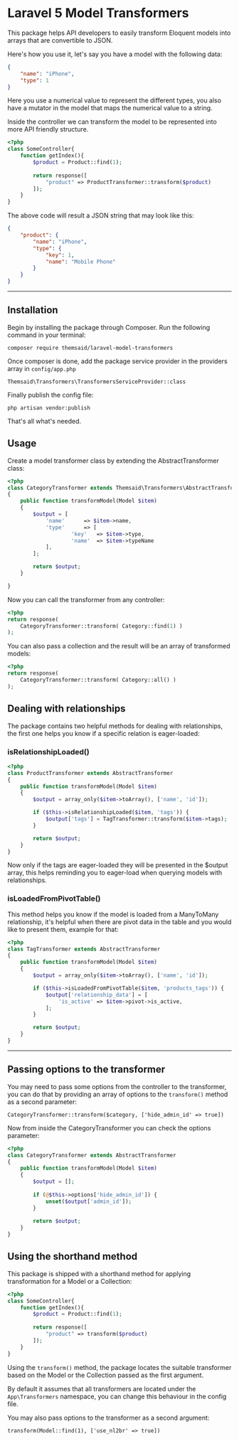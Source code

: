 # Laravel 5 Model Transformers

This package helps API developers to easily transform Eloquent models into arrays that are convertible to JSON.

Here's how you use it, let's say you have a model with the following data:

```json
{
	"name": "iPhone",
	"type": 1
}
```
Here you use a numerical value to represent the different types, you also have a mutator in the model that maps the numerical value to a string.

Inside the controller we can transform the model to be represented into more API friendly structure. 

```php
<?php
class SomeController{
	function getIndex(){
		$product = Product::find(1);
		
		return response([
			"product" => ProductTransformer::transform($product)
		]);
	}
}
```

The above code will result a JSON string that may look like this:

```json
{
	"product": {
		"name": "iPhone",
		"type": {
			"key": 1,
			"name": "Mobile Phone"
		}
	}
}
```

---

## Installation
Begin by installing the package through Composer. Run the following command in your terminal:

`composer require themsaid/laravel-model-transformers`

Once composer is done, add the package service provider in the providers array in `config/app.php`

```
Themsaid\Transformers\TransformersServiceProvider::class
```

Finally publish the config file:

```
php artisan vendor:publish
```

That's all what's needed.

## Usage
Create a model transformer class by extending the AbstractTransformer class:

```php
<?php
class CategoryTransformer extends Themsaid\Transformers\AbstractTransformer
{
    public function transformModel(Model $item)
    {
        $output = [
            'name'		=> $item->name,
            'type'		=> [
            		'key'	=> $item->type,
            		'name'	=> $item->typeName
            ],
        ];

        return $output;
    }

}
```

Now you can call the transformer from any controller:

```php
<?php
return response(
	CategoryTransformer::transform( Category::find(1) )
);
```

You can also pass a collection and the result will be an array of transformed models:

```php
<?php
return response(
	CategoryTransformer::transform( Category::all() )
);
```

## Dealing with relationships
The package contains two helpful methods for dealing with relationships, the first one helps you know if a specific relation is eager-loaded:

### isRelationshipLoaded()

```php
<?php
class ProductTransformer extends AbstractTransformer
{
    public function transformModel(Model $item)
    {
        $output = array_only($item->toArray(), ['name', 'id']);

        if ($this->isRelationshipLoaded($item, 'tags')) {
            $output['tags'] = TagTransformer::transform($item->tags);
        }

        return $output;
    }
}
```

Now only if the tags are eager-loaded they will be presented in the $output array, this helps reminding you to eager-load when querying models with relationships.

### isLoadedFromPivotTable()
This method helps you know if the model is loaded from a ManyToMany relationship, it's helpful when there are pivot data in the table and you would like to present them, example for that:

```php
<?php
class TagTransformer extends AbstractTransformer
{
    public function transformModel(Model $item)
    {
        $output = array_only($item->toArray(), ['name', 'id']);

        if ($this->isLoadedFromPivotTable($item, 'products_tags')) {
            $output['relationship_data'] = [
                'is_active' => $item->pivot->is_active,
            ];
        }

        return $output;
    }
}
```

---

## Passing options to the transformer
You may need to pass some options from the controller to the transformer, you can do that by providing an array of options to the `transform()` method as a second parameter:

```
CategoryTransformer::transform($category, ['hide_admin_id' => true])
```

Now from inside the CategoryTransformer you can check the options parameter:

```php
<?php
class CategoryTransformer extends AbstractTransformer
{
    public function transformModel(Model $item)
    {
    	$output = [];
    
		if (@$this->options['hide_admin_id']) {
			unset($output['admin_id']);
		}
		
		return $output;
	}
}
```

## Using the shorthand method
This package is shipped with a shorthand method for applying transformation for a Model or a Collection:

```php
<?php
class SomeController{
	function getIndex(){
		$product = Product::find(1);
		
		return response([
			"product" => transform($product)
		]);
	}
}
```

Using the `transform()` method, the package locates the suitable transformer based on the Model or the Collection passed as the first argument.

By default it assumes that all transformers are located under the `App\Transformers` namespace, you can change this behaviour in the config file.

You may also pass options to the transformer as a second argument:

`transform(Model::find(1), ['use_nl2br' => true])`
